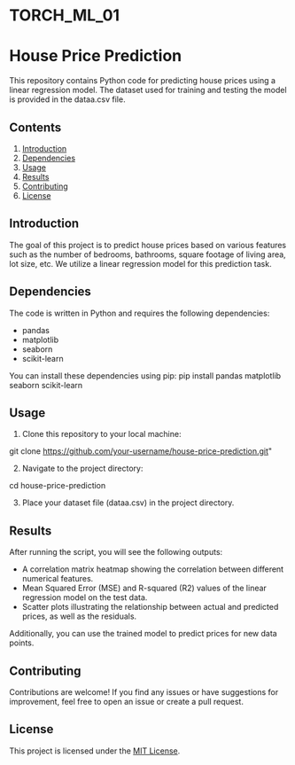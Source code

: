 # TORCH_ML_01

# House Price Prediction

This repository contains Python code for predicting house prices using a linear regression model. The dataset used for training and testing the model is provided in the dataa.csv file.

## Contents

1. [Introduction](#introduction)
2. [Dependencies](#dependencies)
3. [Usage](#usage)
4. [Results](#results)
5. [Contributing](#contributing)
6. [License](#license)

## Introduction

The goal of this project is to predict house prices based on various features such as the number of bedrooms, bathrooms, square footage of living area, lot size, etc. We utilize a linear regression model for this prediction task.

## Dependencies

The code is written in Python and requires the following dependencies:

- pandas
- matplotlib
- seaborn
- scikit-learn

You can install these dependencies using pip:
pip install pandas matplotlib seaborn scikit-learn


## Usage

1. Clone this repository to your local machine:

git clone https://github.com/your-username/house-price-prediction.git"


2. Navigate to the project directory:

cd house-price-prediction


3. Place your dataset file (dataa.csv) in the project directory.


## Results

After running the script, you will see the following outputs:

- A correlation matrix heatmap showing the correlation between different numerical features.
- Mean Squared Error (MSE) and R-squared (R2) values of the linear regression model on the test data.
- Scatter plots illustrating the relationship between actual and predicted prices, as well as the residuals.

Additionally, you can use the trained model to predict prices for new data points.

## Contributing

Contributions are welcome! If you find any issues or have suggestions for improvement, feel free to open an issue or create a pull request.

## License

This project is licensed under the [MIT License](LICENSE).
